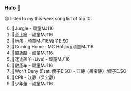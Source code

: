 

### Halo 👋

😄 listen to my this week song list of top 10:

0. 🌈Jungle - 顽童MJ116
1. 🌈金上瘾 - 顽童MJ116
2. 🌈地痞 - 顽童MJ116/瘦子E.SO
3. 🌈Coming Home - MC Hotdog/顽童MJ116
4. 🌈超級酷 - 顽童MJ116
5. 🌈迷途羔羊 (Live) - 顽童MJ116
6. 🌈敞篷车 - 顽童MJ116
7. 🌈Won't Deny (Feat. 瘦子E.SO) - 江静（呆宝静）/瘦子E.SO
8. 🌈CPR - 江静（呆宝静）
9. 🌈少年董  - 顽童MJ116

